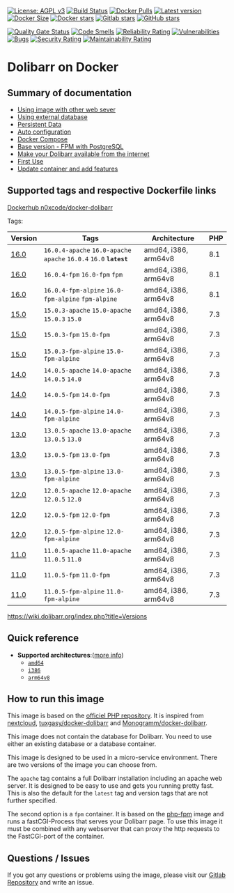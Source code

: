 <!-- >Header -->
[![License: AGPL v3](https://img.shields.io/gitlab/license/n0xcode/docker-dolibarr?color=blue&style=for-the-badge)](https://gitlab.com/n0xcode/docker-dolibarr/-/blob/main/LICENSE)
[![Build Status](https://img.shields.io/gitlab/pipeline-status/n0xcode/docker-dolibarr?branch=main&style=for-the-badge)](https://gitlab.com/n0xcode/docker-dolibarr/-/pipelines?scope=branches)
[![Docker Pulls](https://img.shields.io/docker/pulls/n0xcode/docker-dolibarr?style=for-the-badge)](https://hub.docker.com/r/n0xcode/docker-dolibarr)
[![Latest version](https://img.shields.io/gitlab/v/release/n0xcode/docker-dolibarr?sort=semver&style=for-the-badge)](https://github.com/Dolibarr/dolibarr/releases/)
[![Docker Size](https://img.shields.io/docker/image-size/n0xcode/docker-dolibarr?sort=semver&style=for-the-badge)](https://hub.docker.com/r/n0xcode/docker-dolibarr)
[![Docker stars](https://img.shields.io/docker/stars/n0xcode/docker-dolibarr?style=for-the-badge)](https://hub.docker.com/r/n0xcode/docker-dolibarr)
[![Gitlab stars](https://img.shields.io/gitlab/stars/n0xcode/docker-dolibarr?label=Gitlab%20stars&style=for-the-badge)](https://img.shields.io/gitlab/stars/docker-dolibarr?label=Gitlab%20stars&style=for-the-badge)
[![GitHub stars](https://img.shields.io/github/stars/LaplancheMaxime/docker-dolibarr?label=Github%20stars&style=for-the-badge)](https://img.shields.io/github/stars/LaplancheMaxime/docker-dolibarr?label=Github%20stars&style=for-the-badge)

[![Quality Gate Status](https://sonarcloud.io/api/project_badges/measure?project=n0xcode_docker-dolibarr&metric=alert_status)](https://sonarcloud.io/summary/new_code?id=n0xcode_docker-dolibarr)
[![Code Smells](https://sonarcloud.io/api/project_badges/measure?project=n0xcode_docker-dolibarr&metric=code_smells)](https://sonarcloud.io/summary/new_code?id=n0xcode_docker-dolibarr)
[![Reliability Rating](https://sonarcloud.io/api/project_badges/measure?project=n0xcode_docker-dolibarr&metric=reliability_rating)](https://sonarcloud.io/summary/new_code?id=n0xcode_docker-dolibarr)
[![Vulnerabilities](https://sonarcloud.io/api/project_badges/measure?project=n0xcode_docker-dolibarr&metric=vulnerabilities)](https://sonarcloud.io/summary/new_code?id=n0xcode_docker-dolibarr)
[![Bugs](https://sonarcloud.io/api/project_badges/measure?project=n0xcode_docker-dolibarr&metric=bugs)](https://sonarcloud.io/summary/new_code?id=n0xcode_docker-dolibarr)
[![Security Rating](https://sonarcloud.io/api/project_badges/measure?project=n0xcode_docker-dolibarr&metric=security_rating)](https://sonarcloud.io/summary/new_code?id=n0xcode_docker-dolibarr)
[![Maintainability Rating](https://sonarcloud.io/api/project_badges/measure?project=n0xcode_docker-dolibarr&metric=sqale_rating)](https://sonarcloud.io/summary/new_code?id=n0xcode_docker-dolibarr)
<!-- <Header -->
# Dolibarr on Docker

## Summary of documentation

- [Using image with other web sever](./OtherWebServer.md)
- [Using external database](./ExternalDatabase.md)
- [Persistent Data](./PersistentData.md)
- [Auto configuration](./AutoConfigurationEnv.md)
- [Docker Compose](./DockerCompose.md)
- [Base version - FPM with PostgreSQL](./BaseVersion.md)
- [Make your Dolibarr available from the internet](./ExternalConnection.md)
- [First Use](./FirstUse.md)
- [Update container and add features](./UpdateAndAddFeatures.md)

## Supported tags and respective Dockerfile links

[Dockerhub n0xcode/docker-dolibarr](https://hub.docker.com/r/n0xcode/docker-dolibarr)

Tags:

<!-- >Docker Tags -->

|Version|Tags|Architecture|PHP|
|---|---|---|---|
|[16.0](./images/16.0)|`16.0.4-apache` `16.0-apache` `apache` `16.0.4` `16.0` **`latest`**|amd64, i386, arm64v8|8.1|
|[16.0](./images/16.0)|`16.0.4-fpm` `16.0-fpm` `fpm`|amd64, i386, arm64v8|8.1|
|[16.0](./images/16.0)|`16.0.4-fpm-alpine` `16.0-fpm-alpine` `fpm-alpine`|amd64, i386, arm64v8|8.1|
|[15.0](./images/15.0)|`15.0.3-apache` `15.0-apache` `15.0.3` `15.0`|amd64, i386, arm64v8|7.3|
|[15.0](./images/15.0)|`15.0.3-fpm` `15.0-fpm`|amd64, i386, arm64v8|7.3|
|[15.0](./images/15.0)|`15.0.3-fpm-alpine` `15.0-fpm-alpine`|amd64, i386, arm64v8|7.3|
|[14.0](./images/14.0)|`14.0.5-apache` `14.0-apache` `14.0.5` `14.0`|amd64, i386, arm64v8|7.3|
|[14.0](./images/14.0)|`14.0.5-fpm` `14.0-fpm`|amd64, i386, arm64v8|7.3|
|[14.0](./images/14.0)|`14.0.5-fpm-alpine` `14.0-fpm-alpine`|amd64, i386, arm64v8|7.3|
|[13.0](./images/13.0)|`13.0.5-apache` `13.0-apache` `13.0.5` `13.0`|amd64, i386, arm64v8|7.3|
|[13.0](./images/13.0)|`13.0.5-fpm` `13.0-fpm`|amd64, i386, arm64v8|7.3|
|[13.0](./images/13.0)|`13.0.5-fpm-alpine` `13.0-fpm-alpine`|amd64, i386, arm64v8|7.3|
|[12.0](./images/12.0)|`12.0.5-apache` `12.0-apache` `12.0.5` `12.0`|amd64, i386, arm64v8|7.3|
|[12.0](./images/12.0)|`12.0.5-fpm` `12.0-fpm`|amd64, i386, arm64v8|7.3|
|[12.0](./images/12.0)|`12.0.5-fpm-alpine` `12.0-fpm-alpine`|amd64, i386, arm64v8|7.3|
|[11.0](./images/11.0)|`11.0.5-apache` `11.0-apache` `11.0.5` `11.0`|amd64, i386, arm64v8|7.3|
|[11.0](./images/11.0)|`11.0.5-fpm` `11.0-fpm`|amd64, i386, arm64v8|7.3|
|[11.0](./images/11.0)|`11.0.5-fpm-alpine` `11.0-fpm-alpine`|amd64, i386, arm64v8|7.3|

<!-- <Docker Tags -->
https://wiki.dolibarr.org/index.php?title=Versions

<!-- >SupportedArchitectures -->
## Quick reference

- **Supported architectures**:([more info](https://github.com/docker-library/official-images#architectures-other-than-amd64))
  - [`amd64`](https://hub.docker.com/r/amd64/php/)
  - [`i386`](https://hub.docker.com/r/i386/php/)
  - [`arm64v8`](https://hub.docker.com/r/arm64v8/php/)
<!-- <SupportedArchitectures -->

<!-- >HowToRun -->
## How to run this image

This image is based on the [officiel PHP repository](https://registry.hub.docker.com/_/php/).
It is inspired from [nextcloud](https://github.com/nextcloud/docker), [tuxgasy/docker-dolibarr](https://github.com/tuxgasy/docker-dolibarr) and [Monogramm/docker-dolibarr](https://github.com/Monogramm/docker-dolibarr).

This image does not contain the database for Dolibarr. You need to use either an existing database or a database container.

This image is designed to be used in a micro-service environment. There are two versions of the image you can choose from.

The `apache` tag contains a full Dolibarr installation including an apache web server. It is designed to be easy to use and gets you running pretty fast. This is also the default for the `latest` tag and version tags that are not further specified.

The second option is a `fpm` container. It is based on the [php-fpm](https://hub.docker.com/_/php/) image and runs a fastCGI-Process that serves your Dolibarr page. To use this image it must be combined with any webserver that can proxy the http requests to the FastCGI-port of the container.
<!-- <HowToRun -->

## Questions / Issues

If you got any questions or problems using the image, please visit our [Gitlab Repository](https://gitlab.com/n0xcode/docker-dolibarr) and write an issue.  
